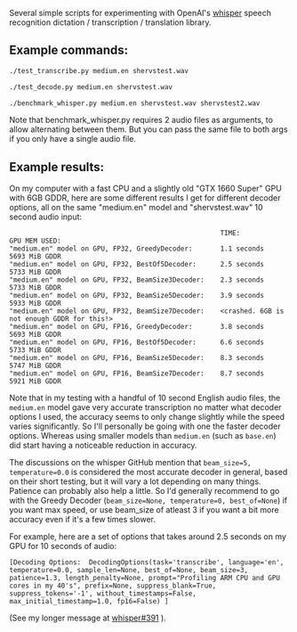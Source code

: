 Several simple scripts for experimenting with OpenAI's [whisper](https://github.com/openai/whisper) speech recognition dictation / transcription / translation library.

## Example commands:

```bash
./test_transcribe.py medium.en shervstest.wav

./test_decode.py medium.en shervstest.wav

./benchmark_whisper.py medium.en shervstest.wav shervstest2.wav
```

Note that benchmark_whisper.py requires 2 audio files as arguments, to allow alternating between them. But you can pass the same file to both args if you only have a single audio file.

## Example results:
On my computer with a fast CPU and a slightly old "GTX 1660 Super" GPU with 6GB GDDR, here are some different results I get for different decoder options, all on the same "medium.en" model and "shervstest.wav" 10 second audio input:
```
                                                     TIME:           GPU MEM USED:
"medium.en" model on GPU, FP32, GreedyDecoder:       1.1 seconds     5693 MiB GDDR
"medium.en" model on GPU, FP32, BestOf5Decoder:      2.5 seconds     5733 MiB GDDR
"medium.en" model on GPU, FP32, BeamSize3Decoder:    2.3 seconds     5733 MiB GDDR
"medium.en" model on GPU, FP32, BeamSize5Decoder:    3.9 seconds     5933 MiB GDDR
"medium.en" model on GPU, FP32, BeamSize7Decoder:    <crashed. 6GB is not enough GDDR for this!>
"medium.en" model on GPU, FP16, GreedyDecoder:       3.8 seconds     5693 MiB GDDR
"medium.en" model on GPU, FP16, BestOf5Decoder:      6.6 seconds     5733 MiB GDDR
"medium.en" model on GPU, FP16, BeamSize5Decoder:    8.3 seconds     5747 MiB GDDR
"medium.en" model on GPU, FP16, BeamSize7Decoder:    8.7 seconds     5921 MiB GDDR
```

Note that in my testing with a handful of 10 second English audio files, the `medium.en` model gave very accurate transcription no matter what decoder options I used, the accuracy seems to only change slightly while the speed varies significantly. So I'll personally be going with one the faster decoder options. Whereas using smaller models than `medium.en` (such as `base.en`) did start having a noticeable reduction in accuracy.

The discussions on the whisper GitHub mention that `beam_size=5, temperature=0.0` is considered the most accurate decoder in general, based on their short testing, but it will vary a lot depending on many things. Patience can probably also help a little. So I'd generally recommend to go with the Greedy Decoder (`beam_size=None, temperature=0, best_of=None`) if you want max speed, or use beam_size of atleast 3 if you want a bit more accuracy even if it's a few times slower.

For example, here are a set of options that takes around 2.5 seconds on my GPU for 10 seconds of audio:
```
[Decoding Options:  DecodingOptions(task='transcribe', language='en', temperature=0.0, sample_len=None, best_of=None, beam_size=3, patience=1.3, length_penalty=None, prompt="Profiling ARM CPU and GPU cores in my 40's", prefix=None, suppress_blank=True, suppress_tokens='-1', without_timestamps=False, max_initial_timestamp=1.0, fp16=False) ]
```

(See my longer message at [whisper#391](https://github.com/openai/whisper/discussions/391) ).
